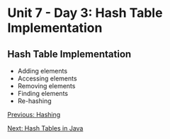 # Unit 7 - Day 3: Hash Table Implementation

## Hash Table Implementation
  * Adding elements
  * Accessing elements
  * Removing elements
  * Finding elements
  * Re-hashing

[Previous: Hashing](day2.md)

[Next: Hash Tables in Java](day4.md)
